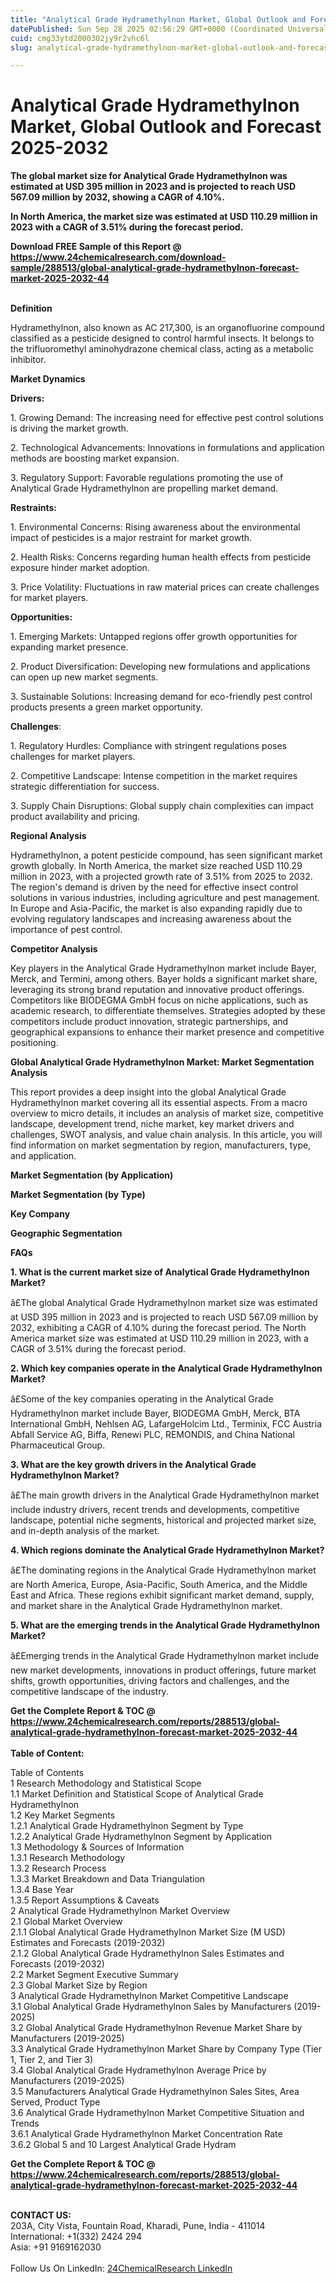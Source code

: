 ```yaml
---
title: "Analytical Grade Hydramethylnon Market, Global Outlook and Forecast 2025-2032"
datePublished: Sun Sep 28 2025 02:56:29 GMT+0000 (Coordinated Universal Time)
cuid: cmg33ytd2000302jy9r2vhc6l
slug: analytical-grade-hydramethylnon-market-global-outlook-and-forecast-2025-2032-1-1-1

---
```


# Analytical Grade Hydramethylnon Market, Global Outlook and Forecast 2025-2032

<p><strong>The global market size for Analytical Grade Hydramethylnon was estimated at USD 395 million in 2023 and is projected to reach USD 567.09 million by 2032, showing a CAGR of 4.10%.</strong></p><p>
</p><p><strong>In North America, the market size was estimated at USD 110.29 million in 2023 with a CAGR of 3.51% during the forecast period.</strong></p><div><b>Download FREE Sample of this Report @ 
            <a href="https://www.24chemicalresearch.com/download-sample/288513/global-analytical-grade-hydramethylnon-forecast-market-2025-2032-44">
            https://www.24chemicalresearch.com/download-sample/288513/global-analytical-grade-hydramethylnon-forecast-market-2025-2032-44</a></b></div><br><p>
<strong>Definition</strong></p><p>
</p><p>Hydramethylnon, also known as AC 217,300, is an organofluorine compound classified as a pesticide designed to control harmful insects. It belongs to the trifluoromethyl aminohydrazone chemical class, acting as a metabolic inhibitor.</p><p>
<strong>Market Dynamics</strong></p><p>
<strong>Drivers:</strong></p><p>
</p><p>1. Growing Demand: The increasing need for effective pest control solutions is driving the market growth.</p><p>
</p><p>2. Technological Advancements: Innovations in formulations and application methods are boosting market expansion.</p><p>
</p><p>3. Regulatory Support: Favorable regulations promoting the use of Analytical Grade Hydramethylnon are propelling market demand.</p><p>
<strong>Restraints:</strong></p><p>
</p><p>1. Environmental Concerns: Rising awareness about the environmental impact of pesticides is a major restraint for market growth.</p><p>
</p><p>2. Health Risks: Concerns regarding human health effects from pesticide exposure hinder market adoption.</p><p>
</p><p>3. Price Volatility: Fluctuations in raw material prices can create challenges for market players.</p><p>
<strong>Opportunities:</strong></p><p>
</p><p>1. Emerging Markets: Untapped regions offer growth opportunities for expanding market presence.</p><p>
</p><p>2. Product Diversification: Developing new formulations and applications can open up new market segments.</p><p>
</p><p>3. Sustainable Solutions: Increasing demand for eco-friendly pest control products presents a green market opportunity.</p><p>
<strong>Challenges</strong>:</p><p>
</p><p>1. Regulatory Hurdles: Compliance with stringent regulations poses challenges for market players.</p><p>
</p><p>2. Competitive Landscape: Intense competition in the market requires strategic differentiation for success.</p><p>
</p><p>3. Supply Chain Disruptions: Global supply chain complexities can impact product availability and pricing.</p><p>
<strong>Regional Analysis</strong></p><p>
</p><p>Hydramethylnon, a potent pesticide compound, has seen significant market growth globally. In North America, the market size reached USD 110.29 million in 2023, with a projected growth rate of 3.51% from 2025 to 2032. The region's demand is driven by the need for effective insect control solutions in various industries, including agriculture and pest management. In Europe and Asia-Pacific, the market is also expanding rapidly due to evolving regulatory landscapes and increasing awareness about the importance of pest control.</p><p>
<strong>Competitor Analysis</strong></p><p>
</p><p>Key players in the Analytical Grade Hydramethylnon market include Bayer, Merck, and Termini, among others. Bayer holds a significant market share, leveraging its strong brand reputation and innovative product offerings. Competitors like BIODEGMA GmbH focus on niche applications, such as academic research, to differentiate themselves. Strategies adopted by these competitors include product innovation, strategic partnerships, and geographical expansions to enhance their market presence and competitive positioning.</p><p>
<strong>Global Analytical Grade Hydramethylnon Market: Market Segmentation Analysis</strong></p><p>
</p><p>This report provides a deep insight into the global Analytical Grade Hydramethylnon market covering all its essential aspects. From a macro overview to micro details, it includes an analysis of market size, competitive landscape, development trend, niche market, key market drivers and challenges, SWOT analysis, and value chain analysis. In this article, you will find information on market segmentation by region, manufacturers, type, and application.</p><p>
<strong>Market Segmentation (by Application)</strong></p><p>
</p><p>
<strong>Market Segmentation (by Type)</strong></p><p>
</p><p>
<strong>Key Company</strong></p><p>
</p><p>
<strong>Geographic Segmentation</strong></p><p>
</p><p>
<strong>FAQs </strong></p><p>
</p><p><strong>1. What is the current market size of Analytical Grade Hydramethylnon Market?</strong></p><p>
</p><p>â£The global Analytical Grade Hydramethylnon market size was estimated at USD 395 million in 2023 and is projected to reach USD 567.09 million by 2032, exhibiting a CAGR of 4.10% during the forecast period. The North America market size was estimated at USD 110.29 million in 2023, with a CAGR of 3.51% during the forecast period.</p><p>
</p><p><strong>2. Which key companies operate in the Analytical Grade Hydramethylnon Market?</strong></p><p>
</p><p>â£Some of the key companies operating in the Analytical Grade Hydramethylnon market include Bayer, BIODEGMA GmbH, Merck, BTA International GmbH, Nehlsen AG, LafargeHolcim Ltd., Terminix, FCC Austria Abfall Service AG, Biffa, Renewi PLC, REMONDIS, and China National Pharmaceutical Group.</p><p>
</p><p><strong>3. What are the key growth drivers in the Analytical Grade Hydramethylnon Market?</strong></p><p>
</p><p>â£The main growth drivers in the Analytical Grade Hydramethylnon market include industry drivers, recent trends and developments, competitive landscape, potential niche segments, historical and projected market size, and in-depth analysis of the market.</p><p>
</p><p><strong>4. Which regions dominate the Analytical Grade Hydramethylnon Market?</strong></p><p>
</p><p>â£The dominating regions in the Analytical Grade Hydramethylnon market are North America, Europe, Asia-Pacific, South America, and the Middle East and Africa. These regions exhibit significant market demand, supply, and market share in the Analytical Grade Hydramethylnon market.</p><p>
</p><p><strong>5. What are the emerging trends in the Analytical Grade Hydramethylnon Market?</strong></p><p>
</p><p>â£Emerging trends in the Analytical Grade Hydramethylnon market include new market developments, innovations in product offerings, future market shifts, growth opportunities, driving factors and challenges, and the competitive landscape of the industry.</p>

<div><b>Get the Complete Report & TOC @ 
            <a href="https://www.24chemicalresearch.com/reports/288513/global-analytical-grade-hydramethylnon-forecast-market-2025-2032-44">
            https://www.24chemicalresearch.com/reports/288513/global-analytical-grade-hydramethylnon-forecast-market-2025-2032-44</a></b></div><br>
            <b>Table of Content:</b><p>Table of Contents<br />
1 Research Methodology and Statistical Scope<br />
1.1 Market Definition and Statistical Scope of Analytical Grade Hydramethylnon<br />
1.2 Key Market Segments<br />
1.2.1 Analytical Grade Hydramethylnon Segment by Type<br />
1.2.2 Analytical Grade Hydramethylnon Segment by Application<br />
1.3 Methodology & Sources of Information<br />
1.3.1 Research Methodology<br />
1.3.2 Research Process<br />
1.3.3 Market Breakdown and Data Triangulation<br />
1.3.4 Base Year<br />
1.3.5 Report Assumptions & Caveats<br />
2 Analytical Grade Hydramethylnon Market Overview<br />
2.1 Global Market Overview<br />
2.1.1 Global Analytical Grade Hydramethylnon Market Size (M USD) Estimates and Forecasts (2019-2032)<br />
2.1.2 Global Analytical Grade Hydramethylnon Sales Estimates and Forecasts (2019-2032)<br />
2.2 Market Segment Executive Summary<br />
2.3 Global Market Size by Region<br />
3 Analytical Grade Hydramethylnon Market Competitive Landscape<br />
3.1 Global Analytical Grade Hydramethylnon Sales by Manufacturers (2019-2025)<br />
3.2 Global Analytical Grade Hydramethylnon Revenue Market Share by Manufacturers (2019-2025)<br />
3.3 Analytical Grade Hydramethylnon Market Share by Company Type (Tier 1, Tier 2, and Tier 3)<br />
3.4 Global Analytical Grade Hydramethylnon Average Price by Manufacturers (2019-2025)<br />
3.5 Manufacturers Analytical Grade Hydramethylnon Sales Sites, Area Served, Product Type<br />
3.6 Analytical Grade Hydramethylnon Market Competitive Situation and Trends<br />
3.6.1 Analytical Grade Hydramethylnon Market Concentration Rate<br />
3.6.2 Global 5 and 10 Largest Analytical Grade Hydram</p>

<div><b>Get the Complete Report & TOC @ 
            <a href="https://www.24chemicalresearch.com/reports/288513/global-analytical-grade-hydramethylnon-forecast-market-2025-2032-44">
            https://www.24chemicalresearch.com/reports/288513/global-analytical-grade-hydramethylnon-forecast-market-2025-2032-44</a></b></div><br>

<b>CONTACT US:</b><br>
            203A, City Vista, Fountain Road, Kharadi, Pune, India - 411014<br>
            International: +1(332) 2424 294<br>
            Asia: +91 9169162030 <br><br>
            Follow Us On LinkedIn: <a href="https://www.linkedin.com/company/24chemicalresearch/">24ChemicalResearch LinkedIn</a>